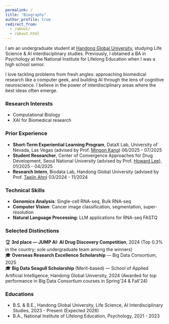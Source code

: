 ```yaml
---
permalink: /
title: "Biography"
author_profile: true
redirect_from: 
  - /about/
  - /about.html
---
```


I am an undergraduate student at [Handong Global University](https://www.handong.edu/eng/), studying Life Science & AI interdisciplinary studies. Previously, I obtained a BA in Psychology at the National Institute for Lifelong Education when I was a high school senior.

I love tackling problems from fresh angles: approaching biomedical research like a computer geek, and building AI through the lens of cognitive neuroscience. 
I believe in the power of interdisciplinary areas where the best ideas often emerge.

### Research Interests
* Computational Biology
* XAI for Biomedical research

### Prior Experience
* **Short-Term Experiential Learning Program**, DataX Lab, University of Nevada, Las Vegas (advised by Prof. [Mingon Kang](https://kang.dataxlab.org/index.php)) 06/2025 - 07/2025
* **Student Researcher**, Center of Convergence Approaches for Drug Development, Seoul National University (advised by Prof. [Howard Lee](https://ccadd.snu.ac.kr/bbs/board.php?tbl=professor)), 01/2025 - 04/2025
* **Research Intern**, Biodata Lab, Handong Global University (advised by Prof. [Taejin Ahn](https://scholar.google.com/citations?user=ov-BZtMAAAAJ&hl=en)) 03/2024 - 11/2024

### Technical Skills 
* **Genomics Analysis**: Single-cell RNA-seq, Bulk RNA-seq
* **Computer Vision**: Cancer image classification, segmentation, super-resolution
* **Natural Language Processing**: LLM applications for RNA-seq FASTQ
  
### Selected Distinctions
🏆 **3rd place — JUMP AI: AI Drug Discovery Competition**, 2024 (Top 0.3% in the country; sole undergraduate team among the winners) <br>
🎓 **Overseas Research Excellence Scholarship** — Big Data Consortium, 2025 <br>
🎓 **Big Data Seagull Scholarship** (Merit-based) — School of Applied Artificial Intelligence, Handong Global University, 2024 (Awarded for top performance in Big Data Consortium courses in Spring'24 & Fall'24)


### Educations
* B.S. & B.E., Handong Global University, Life Science, AI Interdisciplinary Studies, 2023 - Present (Expected 2026) 
* B.A., National Institute of Lifelong Education, Psychology, 2021 - 2023